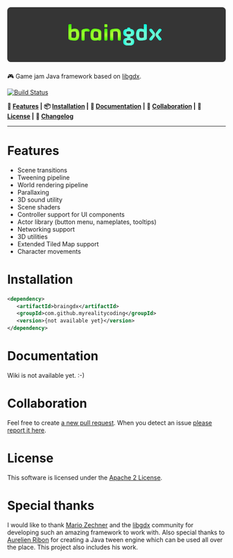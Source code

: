 ![logo](logo.png)
-
:video_game: Game jam Java framework based on [libgdx](https://libgdx.badlogicgames.com/).

[![Build Status](https://travis-ci.org/MyRealityCoding/braingdx.svg?branch=master)](https://travis-ci.org/MyRealityCoding/braingdx)

**:space_invader: [Features](#features) |**
**:package: [Installation](#installation) |**
**:green_book: [Documentation](#documentation) |**
**:beers: [Collaboration](#collaboration) |**
**:rocket: [License](#license) |**
**:pencil: [Changelog](CHANGELOG.md)**

---

# Features

* Scene transitions
* Tweening pipeline
* World rendering pipeline
* Parallaxing
* 3D sound utility
* Scene shaders
* Controller support for UI components
* Actor library (button menu, nameplates, tooltips)
* Networking support
* 3D utilities
* Extended Tiled Map support
* Character movements

# Installation

```xml
<dependency>
   <artifactId>braingdx</artifactId>
   <groupId>com.github.myrealitycoding</groupId>
   <version>{not available yet}</version>
</dependency>
```

# Documentation

Wiki is not available yet. :-)

# Collaboration

Feel free to create [a new pull request](https://github.com/MyRealityCoding/braingdx/pull/new/master). When you detect an issue [please report it here](https://github.com/MyRealityCoding/braingdx/issues).

# License

This software is licensed under the [Apache 2 License](LICENSE).

# Special thanks

I would like to thank [Mario Zechner](https://twitter.com/badlogicgames) and the [libgdx](https://libgdx.badlogicgames.com/) community for developing such an amazing framework to work with.
Also special thanks to [Aurelien Ribon](http://www.aurelienribon.com/blog/projects/universal-tween-engine) for creating a Java tween engine which can be used all over the place. This project also includes his work.
